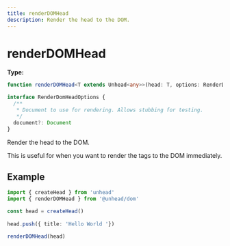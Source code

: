 ```yaml
---
title: renderDOMHead
description: Render the head to the DOM.
---
```


# renderDOMHead

**Type:**

```ts
function renderDOMHead<T extends Unhead<any>>(head: T, options: RenderDomHeadOptions = {}) : void
```

```ts
interface RenderDomHeadOptions {
  /**
   * Document to use for rendering. Allows stubbing for testing.
   */
  document?: Document
}
```

Render the head to the DOM.

This is useful for when you want to render the tags to the DOM immediately.

## Example

```ts
import { createHead } from 'unhead'
import { renderDOMHead } from '@unhead/dom'

const head = createHead()
  
head.push({ title: 'Hello World '})

renderDOMHead(head)
```
